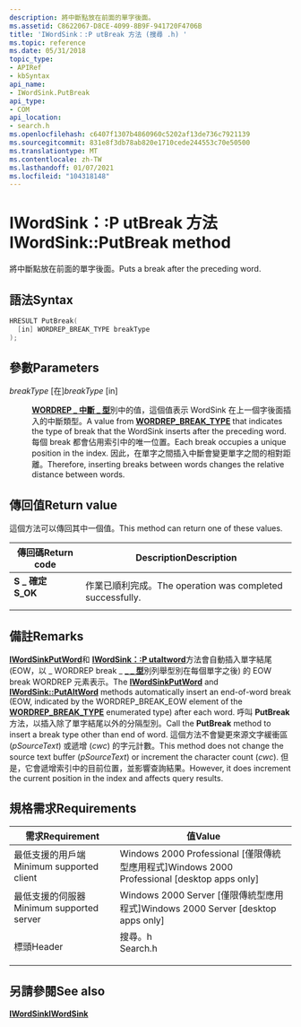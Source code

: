 ```yaml
---
description: 將中斷點放在前面的單字後面。
ms.assetid: C8622067-D8CE-4099-8B9F-941720F4706B
title: 'IWordSink：:P utBreak 方法 (搜尋 .h) '
ms.topic: reference
ms.date: 05/31/2018
topic_type:
- APIRef
- kbSyntax
api_name:
- IWordSink.PutBreak
api_type:
- COM
api_location:
- search.h
ms.openlocfilehash: c6407f1307b4860960c5202af13de736c7921139
ms.sourcegitcommit: 831e8f3db78ab820e1710cede244553c70e50500
ms.translationtype: MT
ms.contentlocale: zh-TW
ms.lasthandoff: 01/07/2021
ms.locfileid: "104318148"
---
```

# <a name="iwordsinkputbreak-method"></a><span data-ttu-id="11230-103">IWordSink：:P utBreak 方法</span><span class="sxs-lookup"><span data-stu-id="11230-103">IWordSink::PutBreak method</span></span>

<span data-ttu-id="11230-104">將中斷點放在前面的單字後面。</span><span class="sxs-lookup"><span data-stu-id="11230-104">Puts a break after the preceding word.</span></span>

## <a name="syntax"></a><span data-ttu-id="11230-105">語法</span><span class="sxs-lookup"><span data-stu-id="11230-105">Syntax</span></span>


```C++
HRESULT PutBreak(
  [in] WORDREP_BREAK_TYPE breakType
);
```



## <a name="parameters"></a><span data-ttu-id="11230-106">參數</span><span class="sxs-lookup"><span data-stu-id="11230-106">Parameters</span></span>

<dl> <dt>

<span data-ttu-id="11230-107">*breakType* \[在\]</span><span class="sxs-lookup"><span data-stu-id="11230-107">*breakType* \[in\]</span></span>
</dt> <dd>

<span data-ttu-id="11230-108">[**WORDREP \_ 中斷 \_ 型**](/previous-versions/windows/desktop/legacy/ff819130(v=vs.85))別中的值，這個值表示 WordSink 在上一個字後面插入的中斷類型。</span><span class="sxs-lookup"><span data-stu-id="11230-108">A value from [**WORDREP\_BREAK\_TYPE**](/previous-versions/windows/desktop/legacy/ff819130(v=vs.85)) that indicates the type of break that the WordSink inserts after the preceding word.</span></span> <span data-ttu-id="11230-109">每個 break 都會佔用索引中的唯一位置。</span><span class="sxs-lookup"><span data-stu-id="11230-109">Each break occupies a unique position in the index.</span></span> <span data-ttu-id="11230-110">因此，在單字之間插入中斷會變更單字之間的相對距離。</span><span class="sxs-lookup"><span data-stu-id="11230-110">Therefore, inserting breaks between words changes the relative distance between words.</span></span>

</dd> </dl>

## <a name="return-value"></a><span data-ttu-id="11230-111">傳回值</span><span class="sxs-lookup"><span data-stu-id="11230-111">Return value</span></span>

<span data-ttu-id="11230-112">這個方法可以傳回其中一個值。</span><span class="sxs-lookup"><span data-stu-id="11230-112">This method can return one of these values.</span></span>



| <span data-ttu-id="11230-113">傳回碼</span><span class="sxs-lookup"><span data-stu-id="11230-113">Return code</span></span>                                                                          | <span data-ttu-id="11230-114">Description</span><span class="sxs-lookup"><span data-stu-id="11230-114">Description</span></span>                                          |
|--------------------------------------------------------------------------------------|------------------------------------------------------|
| <dl> <span data-ttu-id="11230-115"><dt>**S \_ 確定**</dt></span><span class="sxs-lookup"><span data-stu-id="11230-115"><dt>**S\_OK**</dt></span></span> </dl> | <span data-ttu-id="11230-116">作業已順利完成。</span><span class="sxs-lookup"><span data-stu-id="11230-116">The operation was completed successfully.</span></span><br/> |



 

## <a name="remarks"></a><span data-ttu-id="11230-117">備註</span><span class="sxs-lookup"><span data-stu-id="11230-117">Remarks</span></span>

<span data-ttu-id="11230-118">[**IWordSinkPutWord**](iwordsink-putword.md)和 [**IWordSink：:P utaltword**](iwordsink-putaltword.md)方法會自動插入單字結尾 (EOW，以 \_ WORDREP break \_ [**\_ \_ 型**](/previous-versions/windows/desktop/legacy/ff819130(v=vs.85))別列舉型別在每個單字之後) 的 EOW break WORDREP 元素表示。</span><span class="sxs-lookup"><span data-stu-id="11230-118">The [**IWordSinkPutWord**](iwordsink-putword.md) and [**IWordSink::PutAltWord**](iwordsink-putaltword.md) methods automatically insert an end-of-word break (EOW, indicated by the WORDREP\_BREAK\_EOW element of the [**WORDREP\_BREAK\_TYPE**](/previous-versions/windows/desktop/legacy/ff819130(v=vs.85)) enumerated type) after each word.</span></span> <span data-ttu-id="11230-119">呼叫 **PutBreak** 方法，以插入除了單字結尾以外的分隔型別。</span><span class="sxs-lookup"><span data-stu-id="11230-119">Call the **PutBreak** method to insert a break type other than end of word.</span></span> <span data-ttu-id="11230-120">這個方法不會變更來源文字緩衝區 (*pSourceText*) 或遞增 (*cwc*) 的字元計數。</span><span class="sxs-lookup"><span data-stu-id="11230-120">This method does not change the source text buffer (*pSourceText*) or increment the character count (*cwc*).</span></span> <span data-ttu-id="11230-121">但是，它會遞增索引中的目前位置，並影響查詢結果。</span><span class="sxs-lookup"><span data-stu-id="11230-121">However, it does increment the current position in the index and affects query results.</span></span>

## <a name="requirements"></a><span data-ttu-id="11230-122">規格需求</span><span class="sxs-lookup"><span data-stu-id="11230-122">Requirements</span></span>



| <span data-ttu-id="11230-123">需求</span><span class="sxs-lookup"><span data-stu-id="11230-123">Requirement</span></span> | <span data-ttu-id="11230-124">值</span><span class="sxs-lookup"><span data-stu-id="11230-124">Value</span></span> |
|-------------------------------------|-------------------------------------------------------------------------------------|
| <span data-ttu-id="11230-125">最低支援的用戶端</span><span class="sxs-lookup"><span data-stu-id="11230-125">Minimum supported client</span></span><br/> | <span data-ttu-id="11230-126">Windows 2000 Professional \[僅限傳統型應用程式\]</span><span class="sxs-lookup"><span data-stu-id="11230-126">Windows 2000 Professional \[desktop apps only\]</span></span><br/>                          |
| <span data-ttu-id="11230-127">最低支援的伺服器</span><span class="sxs-lookup"><span data-stu-id="11230-127">Minimum supported server</span></span><br/> | <span data-ttu-id="11230-128">Windows 2000 Server \[僅限傳統型應用程式\]</span><span class="sxs-lookup"><span data-stu-id="11230-128">Windows 2000 Server \[desktop apps only\]</span></span><br/>                                |
| <span data-ttu-id="11230-129">標頭</span><span class="sxs-lookup"><span data-stu-id="11230-129">Header</span></span><br/>                   | <dl> <span data-ttu-id="11230-130"><dt>搜尋。h</dt></span><span class="sxs-lookup"><span data-stu-id="11230-130"><dt>Search.h</dt></span></span> </dl> |



## <a name="see-also"></a><span data-ttu-id="11230-131">另請參閱</span><span class="sxs-lookup"><span data-stu-id="11230-131">See also</span></span>

<dl> <dt>

[<span data-ttu-id="11230-132">**IWordSink**</span><span class="sxs-lookup"><span data-stu-id="11230-132">**IWordSink**</span></span>](iwordsink.md)
</dt> </dl>

 

 
